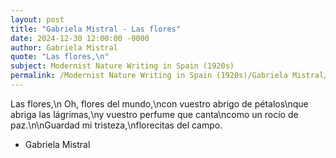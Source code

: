 ```yaml
---
layout: post
title: "Gabriela Mistral - Las flores"
date: 2024-12-30 12:00:00 -0000
author: Gabriela Mistral
quote: "Las flores,\n"
subject: Modernist Nature Writing in Spain (1920s)
permalink: /Modernist Nature Writing in Spain (1920s)/Gabriela Mistral/Gabriela Mistral - Las flores
---
```


Las flores,\n
Oh, flores del mundo,\ncon vuestro abrigo de pétalos\nque abriga las lágrimas,\ny vuestro perfume que canta\ncomo un rocío de paz.\n\nGuardad mi tristeza,\nflorecitas del campo.

- Gabriela Mistral
